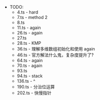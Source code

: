 - TODO: 
    - 4.ts - hard
    - 7.ts - method 2
    - 8.ts
    - 11.ts - again
    - 26.ts - again
    - 27.ts
    - 28.ts - KMP
    - 36.ts - 理解多维数组初始化和使用 again
    - 46.ts - 官方解法什么鬼，复杂度提升了?
    - 64.ts - again
    - 70.ts - again
    - 93.ts
    - 94.ts - stack
    - 136.ts - ^
    - 190.ts - 分治位运算
    - 202.ts - 快慢指针